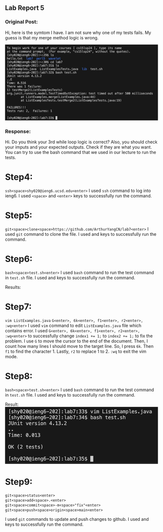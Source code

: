 ## Lab Report 5

### Original Post:
Hi, here is the symtom I have. I am not sure why one of my tests fails. My guess is that my merge method logic is wrong.

![Image](screenshot1.png)

### Response:
Hi. Do you think your 3rd while loop logic is correct? Also, you should check your imputs and your expected outputs. Check if they are what you want. You can try to use the bash command that we used in our lecture to run the tests.






























# Step4:

`ssh<space>shy020@ieng6.ucsd.edu<enter>`
I used `ssh` command to log into ieng6.
I used `<space>` and `<enter>` keys to successfully run the command.
# Step5:

`git<space>clone<space>https://github.com/ArthurYangCN/lab7<enter>`
I used `git` command to clone the file.
I used <space> and <enter> keys to successfully run the command.

# Step6:
`bash<space>test.sh<enter>`
I used `bash` command to run the test command in `test.sh` file.
I used <space> and <enter> keys to successfully run the command.

Results:


# Step7:
`vim ListExamples.java`
`G<enter>, 6k<enter>, f1<enter>, r2<enter>, :wq<enter>`
I used `vim` command to edit `ListExamples.java` file which contains error.
I used `G<enter>, 6k<enter>, f1<enter>, r2<enter>, :wq<enter>` to successfully change `index1 += 1;` to `index2 += 1;` to fix the problem.
I use `G` to move the cursor to the end of the document. Then, I count how many lines I should move to the target line. So, I press `6k`. Then `f1` to find the character 1. Lastly, `r2` to replace 1 to 2. `:wq` to exit the vim mode.

# Step8:
`bash<space>test.sh<enter>`
I used `bash` command to run the test command in `test.sh` file.
I used <space> and <enter> keys to successfully run the command.

Result:
![Image](screenshot2.png)

# Step9:
```
git<space>status<enter>
git<space>add<space>.<enter>
git<space>commit<space>-m<space>"fix"<enter>
git<space>push<space>origin<space>main<enter>
```
I used `git` commands to update and push changes to github.
I used <space> and <enter> keys to successfully run the command.
